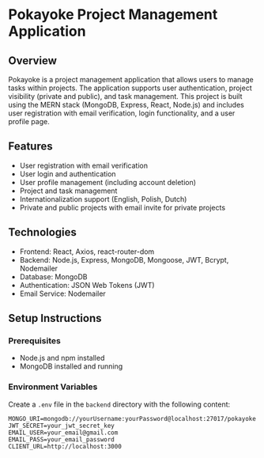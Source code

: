 
# Pokayoke Project Management Application

## Overview

Pokayoke is a project management application that allows users to manage tasks within projects. The application supports user authentication, project visibility (private and public), and task management. This project is built using the MERN stack (MongoDB, Express, React, Node.js) and includes user registration with email verification, login functionality, and a user profile page.

## Features

- User registration with email verification
- User login and authentication
- User profile management (including account deletion)
- Project and task management
- Internationalization support (English, Polish, Dutch)
- Private and public projects with email invite for private projects

## Technologies

- Frontend: React, Axios, react-router-dom
- Backend: Node.js, Express, MongoDB, Mongoose, JWT, Bcrypt, Nodemailer
- Database: MongoDB
- Authentication: JSON Web Tokens (JWT)
- Email Service: Nodemailer

## Setup Instructions

### Prerequisites

- Node.js and npm installed
- MongoDB installed and running

### Environment Variables

Create a `.env` file in the `backend` directory with the following content:

```env
MONGO_URI=mongodb://yourUsername:yourPassword@localhost:27017/pokayoke
JWT_SECRET=your_jwt_secret_key
EMAIL_USER=your_email@gmail.com
EMAIL_PASS=your_email_password
CLIENT_URL=http://localhost:3000
